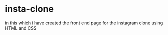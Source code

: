 # insta-clone
in this which i have created the front end page for the instagram clone using HTML and CSS
